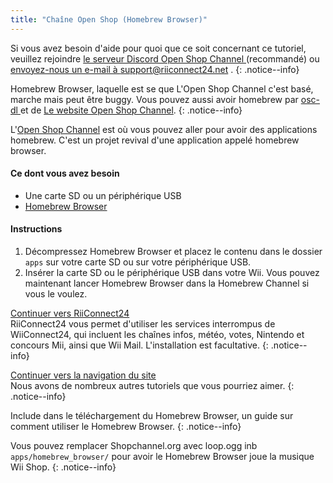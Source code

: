 ```yaml
---
title: "Chaîne Open Shop (Homebrew Browser)"
---
```


Si vous avez besoin d'aide pour quoi que ce soit concernant ce tutoriel, veuillez rejoindre [le serveur Discord Open Shop Channel ](https://discord.gg/osc) (recommandé) ou [envoyez-nous un e-mail à support@riiconnect24.net](mailto:support@riiconnect24.net) .
{: .notice--info}

Homebrew Browser, laquelle est se que L'Open Shop Channel c'est basé, marche mais peut être buggy. Vous pouvez aussi avoir homebrew par [ osc-dl ](https://github.com/dhtdht020/osc-dl/releases/latest) et de [ Le website Open Shop Channel](https://oscwii.org/).
{: .notice--info}

L'[Open Shop Channel](https://oscwii.org/) est où vous pouvez aller pour avoir des applications homebrew. C'est un projet revival d'une application appelé homebrew browser.

#### Ce dont vous avez besoin
* Une carte SD ou un périphérique USB
* [Homebrew Browser](/assets/files/homebrew_browser_v0.3.9e.zip)

#### Instructions

1. Décompressez Homebrew Browser et placez le contenu dans le dossier `apps` sur votre carte SD ou sur votre périphérique USB.
2. Insérer la carte SD ou le périphérique USB dans votre Wii. Vous pouvez maintenant lancer Homebrew Browser dans la Homebrew Channel si vous le voulez.

[Continuer vers RiiConnect24](riiconnect24) <br> RiiConnect24 vous permet d'utiliser les services interrompus de WiiConnect24, qui incluent les chaînes infos, météo, votes, Nintendo et concours Mii, ainsi que Wii Mail. L'installation est facultative.
{: .notice--info}

[Continuer vers la navigation du site](site-navigation)<br> Nous avons de nombreux autres tutoriels que vous pourriez aimer.
{: .notice--info}

Include dans le téléchargement du Homebrew Browser, un guide sur comment utiliser le Homebrew Browser.
{: .notice--info}

Vous pouvez remplacer Shopchannel.org avec loop.ogg inb `apps/homebrew_browser/` pour avoir le Homebrew Browser joue la musique Wii Shop.
{: .notice--info}
